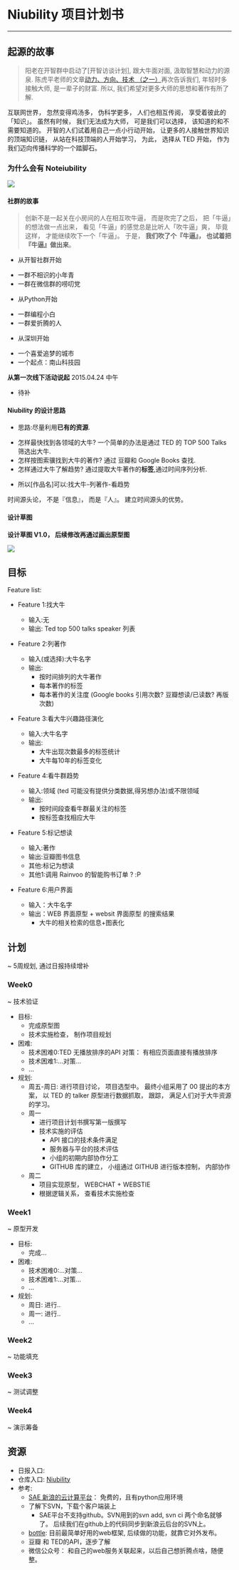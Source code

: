 # Niubility 项目计划书
---

## 起源的故事

> 阳老在开智群中启动了[开智访谈计划], 跟大牛面对面, 汲取智慧和动力的源泉. 陈虎平老师的文章[动力、方向、技术 （之一）](http://weibo.com/p/1001603836012089489228)再次告诉我们, 年轻时多接触大师, 是一辈子的财富. 所以, 我们希望对更多大师的思想和著作有所了解. 

互联网世界， 忽然变得鸡汤多， 伪科学更多， 人们也相互传阅， 享受着彼此的「知识」。 虽然有时候， 我们无法成为大师， 可是我们可以选择， 该知道的和不需要知道的。 开智的人们试着用自己一点小行动开始， 让更多的人接触世界知识的顶端知识链， 从站在科技顶端的人开始学习， 为此， 选择从 TED 开始， 作为我们迈向传播科学的一个踏脚石。 

### 为什么会有 **Noteiubility** 

![](http://img5.douban.com/view/photo/photo/public/p2240718208.jpg)

#### 社群的故事

> 创新不是一起关在小房间的人在相互吹牛逼， 而是吹完了之后， 把「牛逼」的想法做一点出来， 看见「牛逼」的感觉总是比听人「吹牛逼」爽， 毕竟这样， 才能继续吹下一个「牛逼」。 于是， **我们吹了个『牛逼』， 也试着把『牛逼』做出来**。

- 从开智社群开始
 + 一群不相识的小年青
 + 一群在微信群的唠叨党 
- 从Python开始
 + 一群编程小白
 + 一群爱折腾的人
- 从深圳开始
 + 一个喜爱追梦的城市
 + 一个起点：南山科技园

**从第一次线下活动说起** 2015.04.24 中午

- 待补

####  Niubility 的设计思路

- 思路:尽量利用**已有的资源**. 
 + 怎样最快找到各领域的大牛?  一个简单的办法是通过 TED 的 TOP 500 Talks 筛选出大牛. 
 + 怎样按图索骥找到大牛的著作?  通过 豆瓣和 Google Books 查找.
 + 怎样通过大牛了解趋势?  通过提取大牛著作的**标签**,通过时间序列分析.
- 所以[作品名]可以:找大牛-列著作-看趋势

时间源头论， 不是『信息』， 而是『人』。 建立时间源头的优势。 

#### 设计草图

**设计草图 V1.0， 后续修改再通过画出原型图**

![](https://github.com/csufuyi/niubility/blob/master/Media/1.jpg)

## 目标
Feature list:

- Feature 1:找大牛
	+ 输入:无
	+ 输出: Ted top 500 talks speaker 列表
	
- Feature 2:列著作
	+ 输入(或选择):大牛名字
	+ 输出:
		- 按时间排列的大牛著作
		- 每本著作的标签
		- 每本著作的关注度 (Google books 引用次数? 豆瓣想读/已读数? 再版次数)


- Feature 3:看大牛兴趣路径演化
	+ 输入:大牛名字
	+ 输出:	
		- 大牛出现次数最多的标签统计
		- 大牛每10年的标签变化

- Feature 4:看牛群趋势
	+ 输入:领域 (ted 可能没有提供分类数据,得另想办法)或不限领域
	+ 输出:
		- 按时间段查看牛群最关注的标签
		- 按标签查找相应大牛

- Feature 5:标记想读
	+ 输入:著作
	+ 输出:豆瓣图书信息
	+ 其他:标记为想读
	+ 其他1:调用 Rainvoo 的智能购书订单 ? :P

- Feature 6:用户界面
   + 输入：大牛名字
   + 输出：WEB 界面原型 + websit 界面原型 的搜索结果
     + 大牛的相关检索的信息+图表化
	
## 计划
~ 5周规划, 通过日报持续增补

### Week0
~ 技术验证

- 目标:
    - 完成原型图
    - 技术实施检查， 制作项目规划
- 困难:
    - 技术困难0:TED 无播放排序的API 对策： 有相应页面直接有播放排序
    - 技术困难1:...对策...
    - ...
- 规划:
    - 周五-周日: 进行项目讨论， 项目选型中。 最终小组采用了 00 提出的本方案， 以 TED 的 talker 原型进行数据抓取， 跟踪， 满足人们对于大牛资源的学习。
    - 周一
      + 进行项目计划书撰写第一版撰写
      + 技术实施的评估
        + API 接口的技术条件满足
        + 服务器与平台的技术评估
        + 小组的初期内部协作分工
        + GITHUB 库的建立， 小组通过 GITHUB 进行版本控制， 内部协作
    - 周二
      + 项目实现原型， WEBCHAT + WEBSTIE
      + 根据逻辑关系， 查看技术实施检查 

### Week1
~ 原型开发

- 目标:
    - 完成...
- 困难:
    - 技术困难0:...对策...
    - 技术困难1:...对策...
    - ...
- 规划:
    - 周日: 进行..
    - 周一: 进行..
    - ...

### Week2
~ 功能填充

### Week3
~ 测试调整

### Week4
~ 演示筹备


## 资源
- 日报入口:
- 仓库入口: [Niubility](https://github.com/csufuyi/niubility)
- 参考:
    - [SAE 新浪的云计算平台](https://sae.sina.com.cn/)： 免费的，且有python应用环境
    - 了解下SVN，下载个客户端装上
      +  SAE平台不支持github。SVN用到的svn add, svn ci 两个命名就够了。
后续我们在github上的代码同步到新浪云后台的SVN上。
    - [bottle](http://bottlepy.org/docs/dev/index.html): 目前最简单好用的web框架, 后续做的功能，就靠它对外发布。
    - 豆瓣 和 TED的API，逐步了解
    - 微信公众号： 和自己的web服务关联起来，以后自己想折腾点啥，随便整。
